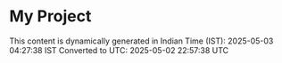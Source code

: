 # My Project

This content is dynamically generated in Indian Time (IST): 2025-05-03 04:27:38 IST
Converted to UTC: 2025-05-02 22:57:38 UTC
